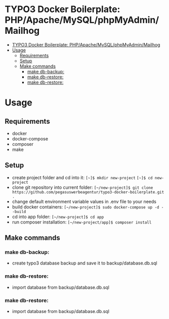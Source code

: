TYPO3 Docker Boilerplate: PHP/Apache/MySQL/phpMyAdmin/Mailhog
======================================================
- [TYPO3 Docker Boilerplate: PHP/Apache/MySQL/phpMyAdmin/Mailhog](#typo3-docker-boilerplate-phpapachemysqlphpmyadminmailhog)
- [Usage](#usage)
  - [Requirements](#requirements)
  - [Setup](#setup)
  - [Make commands](#make-commands)
    - [make db-backup:](#make-db-backup)
    - [make db-restore:](#make-db-restore)
    - [make db-restore:](#make-db-restore-1)
# Usage
## Requirements
- docker
- docker-compose
- composer
- make
## Setup
- create project folder and cd into it:
`[~]$ mkdir new-project`
`[~]$ cd new-project`
- clone git repository into current folder:
`[~/new-project]$ git clone https://github.com/pegasuswerbeagentur/typo3-docker-boilerplate.git .`
- change default environment variable values in .env file to your needs
- build docker containers:
`[~/new-project]$ sudo docker-compose up -d --build`
- cd into app folder:
`[~/new-project]$ cd app`
- run composer installation:
`[~/new-project/app]$ composer install` 

## Make commands
### make db-backup:
- create typo3 database backup and save it to backup/database.db.sql

### make db-restore:
- import database from backup/database.db.sql  

### make db-restore:
- import database from backup/database.db.sql 